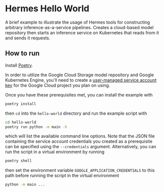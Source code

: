 # Hermes Hello World
A brief example to illustrate the usage of Hermes tools for constructing arbitrary inference-as-a-service pipelines. Creates a cloud-based model repository then starts an inference service on Kubernetes that reads from it and sends it requests.

## How to run
Install [Poetry](https://python-poetry.org/docs/).

In order to utilize the Google Cloud Storage model repository and Google Kubernetes Engine, you'll need to create a [user-managed service account key](https://cloud.google.com/iam/docs/service-accounts#user-managed_keys) for the Google Cloud project you plan on using.

Once you have these prerequisites met, you can install the example with

```bash
poetry install
```

then `cd` into the `hello-world` directory and run the example script with

```bash
cd hello-world
poetry run python -m main -h
```

which will list the available command line options. Note that the JSON file containing the service account credentials you created as a prerequisite can be specified using the `--credentials` argument. Alternatively, you can run the script in a virtual environment by running

```bash
poetry shell
```

then set the environment variable `GOOGLE_APPLICATION_CREDENTIALS` to this path before running the script in the virtual environment

```bash
python -m main ...
```
